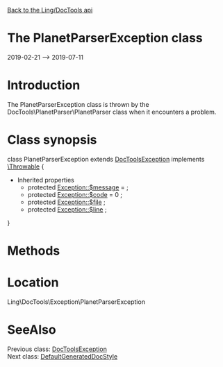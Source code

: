 [Back to the Ling/DocTools api](https://github.com/lingtalfi/DocTools/blob/master/doc/api/Ling/DocTools.md)



The PlanetParserException class
================
2019-02-21 --> 2019-07-11






Introduction
============

The PlanetParserException class is thrown by the
DocTools\PlanetParser\PlanetParser class when it encounters a problem.



Class synopsis
==============


class <span class="pl-k">PlanetParserException</span> extends [DocToolsException](https://github.com/lingtalfi/DocTools/blob/master/doc/api/Ling/DocTools/Exception/DocToolsException.md) implements [\Throwable](http://php.net/manual/en/class.throwable.php) {

- Inherited properties
    - protected  [Exception::$message](#property-message) =  ;
    - protected  [Exception::$code](#property-code) = 0 ;
    - protected  [Exception::$file](#property-file) ;
    - protected  [Exception::$line](#property-line) ;

}






Methods
==============






Location
=============
Ling\DocTools\Exception\PlanetParserException


SeeAlso
==============
Previous class: [DocToolsException](https://github.com/lingtalfi/DocTools/blob/master/doc/api/Ling/DocTools/Exception/DocToolsException.md)<br>Next class: [DefaultGeneratedDocStyle](https://github.com/lingtalfi/DocTools/blob/master/doc/api/Ling/DocTools/GeneratedDocStyle/DefaultGeneratedDocStyle.md)<br>
